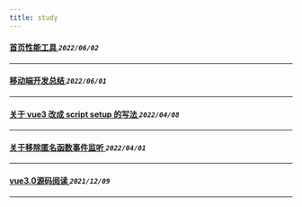 ```yaml
---
title: study  
---
```

 #### [首页性能工具    ](/blog/20220602_optimize_tool.md)_`2022/06/02`_
*****
 #### [移动端开发总结  ](/blog/20220601_mobileFe.md)_`2022/06/01`_
*****
 #### [关于 vue3 改成 script setup 的写法  ](/blog/20220408_scriptsetupadvise.md)_`2022/04/08`_
*****
 #### [关于移除匿名函数事件监听  ](/blog/20220401_eventlistener.md)_`2022/04/01`_
*****
 #### [vue3.0源码阅读 ](/blog/20211209_vue3.0_1.md)_`2021/12/09`_
*****